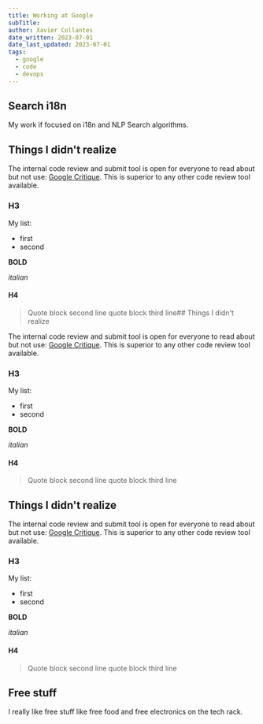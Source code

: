 ```yaml
---
title: Working at Google
subTitle:
author: Xavier Collantes
date_written: 2023-07-01
date_last_updated: 2023-07-01
tags:
  - google
  - code
  - devops
---
```


## Search i18n

My work if focused on i18n and NLP Search algorithms.

## Things I didn't realize

The internal code review and submit tool is open for everyone to read about but
not use: [Google Critique](https://abseil.io/resources/swe-book/html/ch19.html).
This is superior to any other code review tool available.

### H3

My list:

- first
- second

**BOLD**

_italian_

#### H4

> Quote block
> second line quote block
> third line## Things I didn't realize

The internal code review and submit tool is open for everyone to read about but
not use: [Google Critique](https://abseil.io/resources/swe-book/html/ch19.html).
This is superior to any other code review tool available.

### H3

My list:

- first
- second

**BOLD**

_italian_

#### H4

> Quote block
> second line quote block
> third line

## Things I didn't realize

The internal code review and submit tool is open for everyone to read about but
not use: [Google Critique](https://abseil.io/resources/swe-book/html/ch19.html).
This is superior to any other code review tool available.

### H3

My list:

- first
- second

**BOLD**

_italian_

#### H4

> Quote block
> second line quote block
> third line

## Free stuff

I really like free stuff like free food and free electronics on the tech rack.
